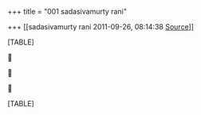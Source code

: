 +++
title = "001 sadasivamurty rani"

+++
[[sadasivamurty rani	2011-09-26, 08:14:38 [Source](https://groups.google.com/g/bvparishat/c/iDhjq0M0NS4)]]



[TABLE]







[TABLE]

